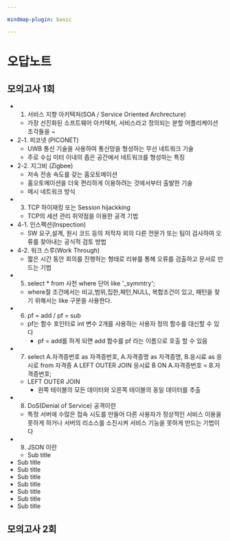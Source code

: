 ```yaml
---

mindmap-plugin: basic

---
```


# 오답노트

## 모의고사 1회
- 1. 서비스 지향 아키텍처(SOA / Service Oriented Archrecture)
	- 가장 선진화된 소프트웨어 아키텍처, 서비스라고 정의되는 분할 어플리케이션 조각들을 ~
- 2-1. 피코넷 (PICONET)
	- UWB 통신 기술을 사용하여 통신망을 형성하는 무선 네트워크 기술
	- 주로 수십 미터 이내의 좁은 공간에서 네트워크를 형성하는 특징
- 2-2. 지그비 (Zigbee)
	- 저속 전송 속도를 갖는 홈오토메이션
	- 홈오토메이션을 더욱 편리하게 이용하려는 것에서부터 출발한 기술
	- 메시 네트워크 방식
- 3. TCP 하이재킹 또는 Session hijackking
	- TCP의 세션 관리 취약점을 이용한 공격 기법
- 4-1. 인스펙션(Inspection)
	- SW 요구,설계, 원시 코드 등의 저작자 외의 다른 전문가 또는 팀이 검사하여 오류를 찾아내는 공식적 검토 방법
- 4-2. 워크 스루(Work Through)
	- 짧은 시간 동안 회의를 진행하는 형태로 리뷰를 통해 오류를 검출하고 문서로 만드는 기법
- 5. select * from 사전 where 단어 like '_symmtry';
	- where절 조건에서는 비교,범위,집한,패턴,NULL, 복합조건이 있고, 패턴을 찾기 위해서는 like 구문을 사용한다.
- 6. pf = add / pf = sub
	- pf는 함수 포인터로 int 변수 2개를 사용하는 사용자 정의 함수를 대신할 수 있다
		- pf = add를 하게 되면 add 함수를 pf 라는 이름으로 호출 할 수 있음
- 7. select A.자격증번호 as 자격증번호, A.자격증명 as 자격증명, B.응시료 as 응시로 from 자격증 A LEFT OUTER JOIN 응시료 B ON A.자격증번호 = B.자격증번호;
	- LEFT OUTER JOIN
		- 왼쪽 테이블의 모든 데이터와 오른쪽 테이블의 동일 데이터를 추출
- 8. DoS(Denial of Service) 공격이란
	- 특정 서버에 수많은 접속 시도를 만들어 다른 사용자가 정상적인 서비스 이용을 못하게 하거나 서버의 리소스를 소진시켜 서비스 기능을 못하게 만드는 기법이다
- 9. JSON 이란
	- Sub title
- Sub title
- Sub title
- Sub title
- Sub title
- Sub title
- Sub title
- Sub title

## 모의고사 2회